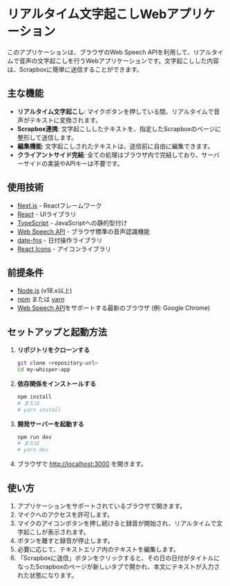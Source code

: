 # リアルタイム文字起こしWebアプリケーション

このアプリケーションは、ブラウザのWeb Speech APIを利用して、リアルタイムで音声の文字起こしを行うWebアプリケーションです。文字起こしした内容は、Scrapboxに簡単に送信することができます。

## 主な機能

- **リアルタイム文字起こし**: マイクボタンを押している間、リアルタイムで音声がテキストに変換されます。
- **Scrapbox連携**: 文字起こししたテキストを、指定したScrapboxのページに整形して送信します。
- **編集機能**: 文字起こしされたテキストは、送信前に自由に編集できます。
- **クライアントサイド完結**: 全ての処理はブラウザ内で完結しており、サーバーサイドの実装やAPIキーは不要です。

## 使用技術

- [Next.js](https://nextjs.org/) - Reactフレームワーク
- [React](https://reactjs.org/) - UIライブラリ
- [TypeScript](https://www.typescriptlang.org/) - JavaScriptへの静的型付け
- [Web Speech API](https://developer.mozilla.org/ja/docs/Web/API/Web_Speech_API) - ブラウザ標準の音声認識機能
- [date-fns](https://date-fns.org/) - 日付操作ライブラリ
- [React Icons](https://react-icons.github.io/react-icons/) - アイコンライブラリ

## 前提条件

- [Node.js](https://nodejs.org/) (v18.x以上)
- [npm](https://www.npmjs.com/) または [yarn](https://yarnpkg.com/)
- [Web Speech API](https://developer.mozilla.org/ja/docs/Web/API/Web_Speech_API#%E3%83%96%E3%83%A9%E3%82%A6%E3%82%B6%E3%83%BC%E3%81%AE%E4%BA%92%E6%8F%9B%E6%80%A7)をサポートする最新のブラウザ (例: Google Chrome)

## セットアップと起動方法

1.  **リポジトリをクローンする**
    ```bash
    git clone <repository-url>
    cd my-whisper-app
    ```

2.  **依存関係をインストールする**
    ```bash
    npm install
    # または
    # yarn install
    ```

3.  **開発サーバーを起動する**
    ```bash
    npm run dev
    # または
    # yarn dev
    ```

4.  ブラウザで [http://localhost:3000](http://localhost:3000) を開きます。

## 使い方

1.  アプリケーションをサポートされているブラウザで開きます。
2.  マイクへのアクセスを許可します。
3.  マイクのアイコンボタンを押し続けると録音が開始され、リアルタイムで文字起こしが表示されます。
4.  ボタンを離すと録音が停止します。
5.  必要に応じて、テキストエリア内のテキストを編集します。
6.  「Scrapboxに送信」ボタンをクリックすると、その日の日付がタイトルになったScrapboxのページが新しいタブで開かれ、本文にテキストが入力された状態になります。

